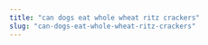 ```yaml
---
title: "can dogs eat whole wheat ritz crackers"
slug: "can-dogs-eat-whole-wheat-ritz-crackers"
---
```


